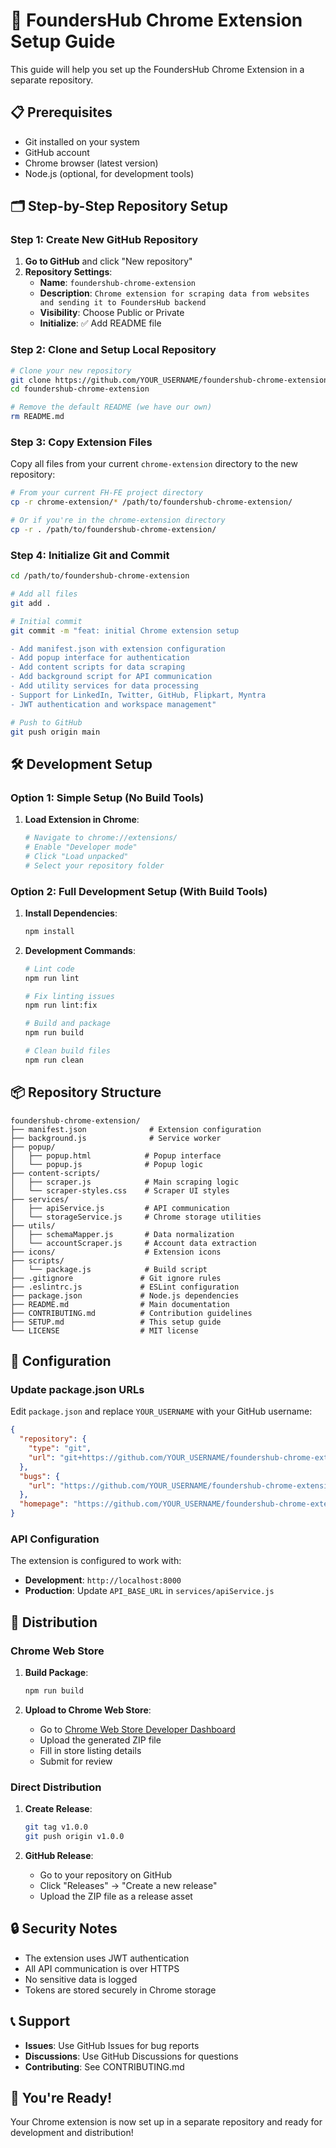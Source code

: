 # 🚀 FoundersHub Chrome Extension Setup Guide

This guide will help you set up the FoundersHub Chrome Extension in a separate repository.

## 📋 Prerequisites

- Git installed on your system
- GitHub account
- Chrome browser (latest version)
- Node.js (optional, for development tools)

## 🗂️ Step-by-Step Repository Setup

### Step 1: Create New GitHub Repository

1. **Go to GitHub** and click "New repository"
2. **Repository Settings**:
   - **Name**: `foundershub-chrome-extension`
   - **Description**: `Chrome extension for scraping data from websites and sending it to FoundersHub backend`
   - **Visibility**: Choose Public or Private
   - **Initialize**: ✅ Add README file

### Step 2: Clone and Setup Local Repository

```bash
# Clone your new repository
git clone https://github.com/YOUR_USERNAME/foundershub-chrome-extension.git
cd foundershub-chrome-extension

# Remove the default README (we have our own)
rm README.md
```

### Step 3: Copy Extension Files

Copy all files from your current `chrome-extension` directory to the new repository:

```bash
# From your current FH-FE project directory
cp -r chrome-extension/* /path/to/foundershub-chrome-extension/

# Or if you're in the chrome-extension directory
cp -r . /path/to/foundershub-chrome-extension/
```

### Step 4: Initialize Git and Commit

```bash
cd /path/to/foundershub-chrome-extension

# Add all files
git add .

# Initial commit
git commit -m "feat: initial Chrome extension setup

- Add manifest.json with extension configuration
- Add popup interface for authentication
- Add content scripts for data scraping
- Add background script for API communication
- Add utility services for data processing
- Support for LinkedIn, Twitter, GitHub, Flipkart, Myntra
- JWT authentication and workspace management"

# Push to GitHub
git push origin main
```

## 🛠️ Development Setup

### Option 1: Simple Setup (No Build Tools)

1. **Load Extension in Chrome**:
   ```bash
   # Navigate to chrome://extensions/
   # Enable "Developer mode"
   # Click "Load unpacked"
   # Select your repository folder
   ```

### Option 2: Full Development Setup (With Build Tools)

1. **Install Dependencies**:

   ```bash
   npm install
   ```

2. **Development Commands**:

   ```bash
   # Lint code
   npm run lint

   # Fix linting issues
   npm run lint:fix

   # Build and package
   npm run build

   # Clean build files
   npm run clean
   ```

## 📦 Repository Structure

```
foundershub-chrome-extension/
├── manifest.json              # Extension configuration
├── background.js              # Service worker
├── popup/
│   ├── popup.html            # Popup interface
│   └── popup.js              # Popup logic
├── content-scripts/
│   ├── scraper.js            # Main scraping logic
│   └── scraper-styles.css    # Scraper UI styles
├── services/
│   ├── apiService.js         # API communication
│   └── storageService.js     # Chrome storage utilities
├── utils/
│   ├── schemaMapper.js       # Data normalization
│   └── accountScraper.js     # Account data extraction
├── icons/                    # Extension icons
├── scripts/
│   └── package.js            # Build script
├── .gitignore               # Git ignore rules
├── .eslintrc.js             # ESLint configuration
├── package.json             # Node.js dependencies
├── README.md                # Main documentation
├── CONTRIBUTING.md          # Contribution guidelines
├── SETUP.md                 # This setup guide
└── LICENSE                  # MIT license
```

## 🔧 Configuration

### Update package.json URLs

Edit `package.json` and replace `YOUR_USERNAME` with your GitHub username:

```json
{
  "repository": {
    "type": "git",
    "url": "git+https://github.com/YOUR_USERNAME/foundershub-chrome-extension.git"
  },
  "bugs": {
    "url": "https://github.com/YOUR_USERNAME/foundershub-chrome-extension/issues"
  },
  "homepage": "https://github.com/YOUR_USERNAME/foundershub-chrome-extension#readme"
}
```

### API Configuration

The extension is configured to work with:

- **Development**: `http://localhost:8000`
- **Production**: Update `API_BASE_URL` in `services/apiService.js`

## 🚀 Distribution

### Chrome Web Store

1. **Build Package**:

   ```bash
   npm run build
   ```

2. **Upload to Chrome Web Store**:
   - Go to [Chrome Web Store Developer Dashboard](https://chrome.google.com/webstore/devconsole/)
   - Upload the generated ZIP file
   - Fill in store listing details
   - Submit for review

### Direct Distribution

1. **Create Release**:

   ```bash
   git tag v1.0.0
   git push origin v1.0.0
   ```

2. **GitHub Release**:
   - Go to your repository on GitHub
   - Click "Releases" → "Create a new release"
   - Upload the ZIP file as a release asset

## 🔒 Security Notes

- The extension uses JWT authentication
- All API communication is over HTTPS
- No sensitive data is logged
- Tokens are stored securely in Chrome storage

## 📞 Support

- **Issues**: Use GitHub Issues for bug reports
- **Discussions**: Use GitHub Discussions for questions
- **Contributing**: See CONTRIBUTING.md

## 🎉 You're Ready!

Your Chrome extension is now set up in a separate repository and ready for development and distribution!
